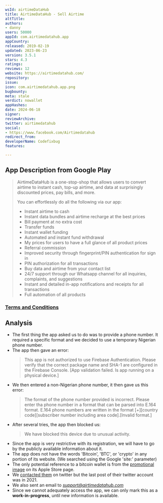 ```yaml
---
wsId: airtimeDataHub
title: AirtimeDataHub - Sell Airtime
altTitle: 
authors:
- danny
users: 50000
appId: com.airtimedatahub.app
appCountry: 
released: 2019-02-19
updated: 2023-06-23
version: 3.5.1
stars: 4.3
ratings: 
reviews: 12
website: https://airtimedatahub.com/
repository: 
issue: 
icon: com.airtimedatahub.app.png
bugbounty: 
meta: stale
verdict: nowallet
appHashes: 
date: 2024-06-18
signer: 
reviewArchive: 
twitter: airtimedatahub
social:
- https://www.facebook.com/Airtimedatahub
redirect_from: 
developerName: Codefixbug
features: 

---
```


## App Description from Google Play

> AirtimeDataHub is a one-stop-shop that allows users to convert airtime to instant cash, top-up airtime, and data at surprisingly discounted prices, pay bills, and more.
>
> You can effortlessly do all the following via our app:
> - Instant airtime to cash
> - Instant data bundles and airtime recharge at the best prices
> - Bill payment at no extra cost
> - Transfer funds
> - Instant wallet funding
> - Automated and instant fund withdrawal
> - My prices for users to have a full glance of all product prices
> - Referral commission
> - Improved security through fingerprint/PIN authentication for sign in
> - PIN authorization for all transactions
> - Buy data and airtime from your contact list
> - 24/7 support through our Whatsapp channel for all inquiries, complaints, and suggestions
> - Instant and detailed in-app notifications and receipts for all transactions
> - Full automation of all products

### [Terms and Conditions](https://airtimedatahub.com/terms-and-condition/)

## Analysis

- The first thing the app asked us to do was to provide a phone number. It required a specific format and we decided to use a temporary Nigerian phone number.
- The app then gave an error:
  > This app is not authorized to use Firebase Authentication. Please verify that the correct package name and SHA-1 are configured in the Firebase Console. [App validation failed. Is app running on a physical device.]
- We then entered a non-Nigerian phone number, it then gave us this error:
  > The format of the phone number provided is incorrect. Please enter tha phone number in a format that can be parsed into E.164 format. E.164 phone numbers are written in the format [+][country code][subscriber number including area code].[Invalid format.]
- After several tries, the app then blocked us:
  > We have blocked this device due to unusual activity.
- Since the app is very restrictive with its registration, we will have to go by the publicly available information about it.
- The app does not have the words 'Bitcoin', 'BTC', or 'crypto' in any portion of its website. (We searched using the Google 'site:' parameter)
- The only potential reference to a bitcoin wallet is from the [promotional image](https://is1-ssl.mzstatic.com/image/thumb/PurpleSource126/v4/87/8a/49/878a4956-c651-20d1-21bc-967f3f578c05/b7d3f27a-dd33-486b-957a-2068b2ddf0f2_9.jpg/434x0w.webp) on its Apple Store page.
- We [contacted them](https://twitter.com/BitcoinWalletz/status/1677876608118472707) on twitter but the last post of their twitter account was in 2021.
- We also sent an email to *support@airtimedatahub.com*
- Since we cannot adequately access the app, we can only mark this as a **work-in-progress**, until new information is available.
